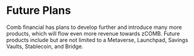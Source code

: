 # Future Plans

Comb financial has plans to develop further and introduce many more products, which will flow even more revenue towards zCOMB. Future products include but are not limited to a Metaverse, Launchpad, Savings Vaults, Stablecoin, and Bridge.
